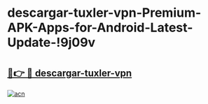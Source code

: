 # descargar-tuxler-vpn-Premium-APK-Apps-for-Android-Latest-Update-!9j09v

# <h2><a href="https://6oqbed.esa.edu.pl?title=descargar-tuxler-vpn&ref=9j09v">🔗👉 🔴 descargar-tuxler-vpn</a></h2>

[![acn](https://github.com/user-attachments/assets/0f9c940e-d8b0-45ae-aac7-cd30a18b3e1c)](https://6oqbed.esa.edu.pl?title=descargar-tuxler-vpn&ref=9j09v)

